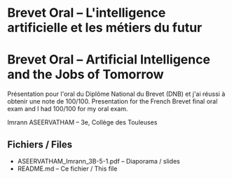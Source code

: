 # Brevet Oral – L'intelligence artificielle et les métiers du futur  
# Brevet Oral – Artificial Intelligence and the Jobs of Tomorrow

Présentation pour l'oral du Diplôme National du Brevet (DNB) et j'ai réussi à obtenir une note de 100/100.
Presentation for the French Brevet final oral exam and I had 100/100 for my oral exam.

Imrann ASEERVATHAM – 3e, Collège des Touleuses

## Fichiers / Files
- ASEERVATHAM_Imrann_3B-5-1.pdf –  Diaporama  / slides  
- README.md – Ce fichier / This file
